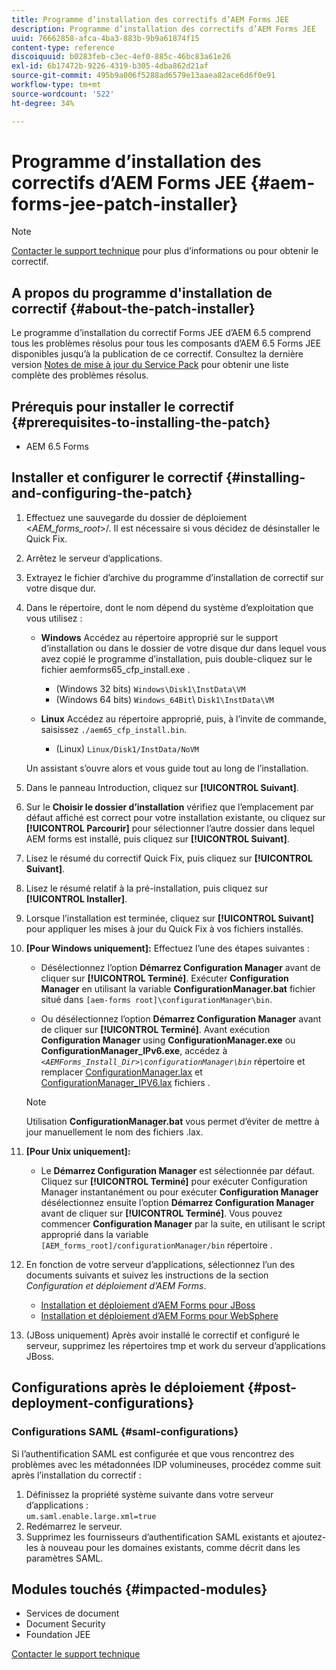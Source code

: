 ```yaml
---
title: Programme d’installation des correctifs d’AEM Forms JEE
description: Programme d’installation des correctifs d’AEM Forms JEE
uuid: 76662858-afca-4ba3-883b-9b9a61874f15
content-type: reference
discoiquuid: b0283feb-c3ec-4ef0-885c-46bc83a61e26
exl-id: 6b17472b-9226-4319-b305-4dba862d21af
source-git-commit: 495b9a006f5288ad6579e13aaea82ace6d6f0e91
workflow-type: tm+mt
source-wordcount: '522'
ht-degree: 34%

---
```


# Programme d’installation des correctifs d’AEM Forms JEE {#aem-forms-jee-patch-installer}

>[!NOTE]
>
>[Contacter le support technique](https://www.adobe.com/account/sign-in.supportportal.html) pour plus d’informations ou pour obtenir le correctif.

## A propos du programme d&#39;installation de correctif {#about-the-patch-installer}

Le programme d’installation du correctif Forms JEE d’AEM 6.5 comprend tous les problèmes résolus pour tous les composants d’AEM 6.5 Forms JEE disponibles jusqu’à la publication de ce correctif. Consultez la dernière version  [Notes de mise à jour du Service Pack](release-notes.md) pour obtenir une liste complète des problèmes résolus.

## Prérequis pour installer le correctif {#prerequisites-to-installing-the-patch}

* AEM 6.5 Forms

## Installer et configurer le correctif {#installing-and-configuring-the-patch}

1. Effectuez une sauvegarde du dossier de déploiement &lt;*AEM_forms_root*>/. Il est nécessaire si vous décidez de désinstaller le Quick Fix.
1. Arrêtez le serveur d’applications.
1. Extrayez le fichier d’archive du programme d’installation de correctif sur votre disque dur.
1. Dans le répertoire, dont le nom dépend du système d’exploitation que vous utilisez :

   * **Windows**
Accédez au répertoire approprié sur le support d’installation ou dans le dossier de votre disque dur dans lequel vous avez copié le programme d’installation, puis double-cliquez sur le fichier aemforms65_cfp_install.exe .

      * (Windows 32 bits) `Windows\Disk1\InstData\VM`
      * (Windows 64 bits) `Windows_64Bit`\ `Disk1\InstData\VM`
   * **Linux**
Accédez au répertoire approprié, puis, à l’invite de commande, saisissez 
`./aem65_cfp_install.bin`.

      * (Linux) `Linux/Disk1/InstData/NoVM`

   Un assistant s’ouvre alors et vous guide tout au long de l’installation.

1. Dans le panneau Introduction, cliquez sur **[!UICONTROL Suivant]**.
1. Sur le **Choisir le dossier d’installation** vérifiez que l’emplacement par défaut affiché est correct pour votre installation existante, ou cliquez sur **[!UICONTROL Parcourir]** pour sélectionner l’autre dossier dans lequel AEM forms est installé, puis cliquez sur **[!UICONTROL Suivant]**.
1. Lisez le résumé du correctif Quick Fix, puis cliquez sur **[!UICONTROL Suivant]**.
1. Lisez le résumé relatif à la pré-installation, puis cliquez sur **[!UICONTROL Installer]**.
1. Lorsque l’installation est terminée, cliquez sur **[!UICONTROL Suivant]** pour appliquer les mises à jour du Quick Fix à vos fichiers installés.

1. **[Pour Windows uniquement]:** Effectuez l’une des étapes suivantes :
   * Désélectionnez l’option **Démarrez Configuration Manager** avant de cliquer sur **[!UICONTROL Terminé]**. Exécuter **Configuration Manager** en utilisant la variable **ConfigurationManager.bat** fichier situé dans `[aem-forms root]\configurationManager\bin`.

   * Ou désélectionnez l’option **Démarrez Configuration Manager** avant de cliquer sur **[!UICONTROL Terminé]**. Avant exécution **Configuration Manager** using **ConfigurationManager.exe** ou **ConfigurationManager_IPv6.exe**, accédez à *`<AEMForms_Install_Dir>\configurationManager\bin`* répertoire et remplacer [ConfigurationManager.lax](/help/assets/ConfigurationManager.lax) et [ConfigurationManager_IPV6.lax](/help/assets/ConfigurationManager_IPv6.lax) fichiers .
   >[!NOTE]
   >Utilisation **ConfigurationManager.bat** vous permet d’éviter de mettre à jour manuellement le nom des fichiers .lax.

1. **[Pour Unix uniquement]:**

   * Le **Démarrez Configuration Manager** est sélectionnée par défaut. Cliquez sur **[!UICONTROL Terminé]** pour exécuter Configuration Manager instantanément ou pour exécuter **Configuration Manager** désélectionnez ensuite l’option **Démarrez Configuration Manager** avant de cliquer sur **[!UICONTROL Terminé]**. Vous pouvez commencer **Configuration Manager** par la suite, en utilisant le script approprié dans la variable `[AEM_forms_root]/configurationManager/bin` répertoire .

1. En fonction de votre serveur d’applications, sélectionnez l’un des documents suivants et suivez les instructions de la section *Configuration et déploiement d’AEM Forms*.

   * [Installation et déploiement d’AEM Forms pour JBoss](https://www.adobe.com/go/learn_aemforms_installJBoss_65_fr)
   * [Installation et déploiement d’AEM Forms pour WebSphere](http://www.adobe.com/go/learn_aemforms_installWebSphere_65_fr)

1. (JBoss uniquement) Après avoir installé le correctif et configuré le serveur, supprimez les répertoires tmp et work du serveur d’applications JBoss.

## Configurations après le déploiement {#post-deployment-configurations}

### Configurations SAML {#saml-configurations}

Si l’authentification SAML est configurée et que vous rencontrez des problèmes avec les métadonnées IDP volumineuses, procédez comme suit après l’installation du correctif :

1. Définissez la propriété système suivante dans votre serveur d’applications :\
   `um.saml.enable.large.xml=true`
1. Redémarrez le serveur.
1. Supprimez les fournisseurs d’authentification SAML existants et ajoutez-les à nouveau pour les domaines existants, comme décrit dans les paramètres SAML.

## Modules touchés {#impacted-modules}

* Services de document
* Document Security
* Foundation JEE

[Contacter le support technique](https://www.adobe.com/account/sign-in.supportportal.html)
